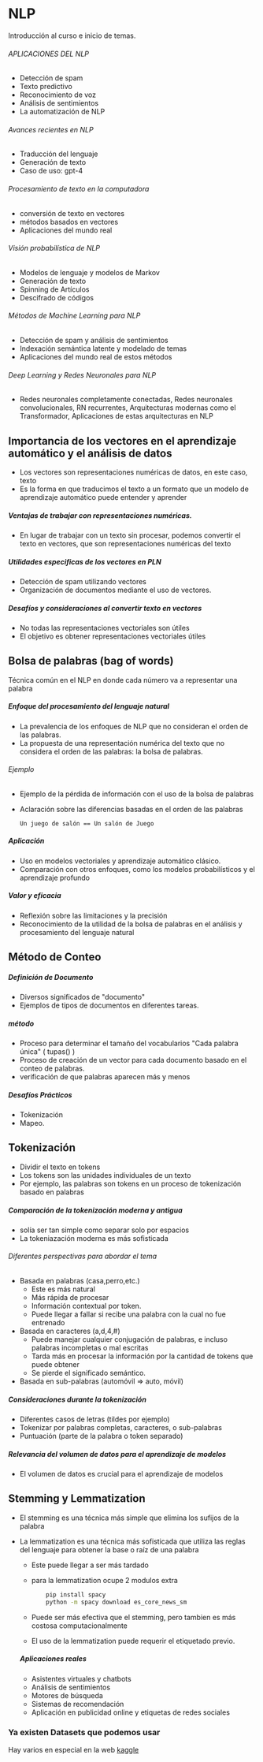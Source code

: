 # NLP

Introducción al curso e inicio de temas.

###### APLICACIONES DEL NLP

-   Detección de spam
-   Texto predictivo
-   Reconocimiento de voz
-   Análisis de sentimientos
-   La automatización de NLP

###### Avances recientes en NLP

-   Traducción del lenguaje
-   Generación de texto
-   Caso de uso: gpt-4

###### Procesamiento de texto en la computadora

-   conversión de texto en vectores
-   métodos basados en vectores
-   Aplicaciones del mundo real

###### Visión probabilística de NLP

-   Modelos de lenguaje y modelos de Markov
-   Generación de texto
-   Spinning de Artículos
-   Descifrado de códigos

###### Métodos de Machine Learning para NLP

-   Detección de spam y análisis de sentimientos
-   Indexación semántica latente y modelado de temas
-   Aplicaciones del mundo real de estos métodos

###### Deep Learning y Redes Neuronales para NLP

-   Redes neuronales completamente conectadas, Redes neuronales convolucionales, RN recurrentes, Arquitecturas modernas como el Transformador, Aplicaciones de estas arquitecturas en NLP

## Importancia de los vectores en el aprendizaje automático y el análisis de datos

-   Los vectores son representaciones numéricas de datos, en este caso, texto
-   Es la forma en que traducimos el texto a un formato que un modelo de aprendizaje automático puede entender y aprender

##### Ventajas de trabajar con representaciones numéricas.

-   En lugar de trabajar con un texto sin procesar, podemos convertir el texto en vectores, que son representaciones numéricas del texto

##### Utilidades especificas de los vectores en PLN

-   Detección de spam utilizando vectores
-   Organización de documentos mediante el uso de vectores.

##### Desafíos y consideraciones al convertir texto en vectores

-   No todas las representaciones vectoriales son útiles
-   El objetivo es obtener representaciones vectoriales útiles

## Bolsa de palabras (bag of words)

Técnica común en el NLP en donde cada número va a representar una palabra

##### Enfoque del procesamiento del lenguaje natural

-   La prevalencia de los enfoques de NLP que no consideran el orden de las palabras.
-   La propuesta de una representación numérica del texto que no considera el orden de las palabras: la bolsa de palabras.

###### Ejemplo

-   Ejemplo de la pérdida de información con el uso de la bolsa de palabras
-   Aclaración sobre las diferencias basadas en el orden de las palabras

        Un juego de salón == Un salón de Juego

##### Aplicación

-   Uso en modelos vectoriales y aprendizaje automático clásico.
-   Comparación con otros enfoques, como los modelos probabilísticos y el aprendizaje profundo

##### Valor y eficacia

-   Reflexión sobre las limitaciones y la precisión
-   Reconocimiento de la utilidad de la bolsa de palabras en el análisis y procesamiento del lenguaje natural

## Método de Conteo

##### Definición de Documento

-   Diversos significados de "documento"
-   Ejemplos de tipos de documentos en diferentes tareas.

##### método

-   Proceso para determinar el tamaño del vocabularios "Cada palabra única" ( tupas() )
-   Proceso de creación de un vector para cada documento basado en el conteo de palabras.
-   verificación de que palabras aparecen más y menos

##### Desafíos Prácticos

-   Tokenización
-   Mapeo.

## Tokenización

-   Dividir el texto en tokens
-   Los tokens son las unidades individuales de un texto
-   Por ejemplo, las palabras son tokens en un proceso de tokenización basado en palabras

##### Comparación de la tokenización moderna y antigua

-   solía ser tan simple como separar solo por espacios
-   La tokeniazación moderna es más sofisticada

###### Diferentes perspectivas para abordar el tema

-   Basada en palabras (casa,perro,etc.)
    -   Este es más natural
    -   Más rápida de procesar
    -   Información contextual por token.
    -   Puede llegar a fallar si recibe una palabra con la cual no fue entrenado
-   Basada en caracteres (a,d,4,#)
    -   Puede manejar cualquier conjugación de palabras, e incluso palabras incompletas o mal escritas
    -   Tarda más en procesar la información por la cantidad de tokens que puede obtener
    -   Se pierde el significado semántico.
-   Basada en sub-palabras (automóvil => auto, móvil)

##### Consideraciones durante la tokenización

-   Diferentes casos de letras (tildes por ejemplo)
-   Tokenizar por palabras completas, caracteres, o sub-palabras
-   Puntuación (parte de la palabra o token separado)

##### Relevancia del volumen de datos para el aprendizaje de modelos

-   El volumen de datos es crucial para el aprendizaje de modelos

## Stemming y Lemmatization

-   El stemming es una técnica más simple que elimina los sufijos de la palabra
-   La lemmatization es una técnica más sofisticada que utiliza las reglas del lenguaje para obtener la base o raíz de una palabra

    -   Este puede llegar a ser más tardado

    -   para la lemmatization ocupe 2 modulos extra

        ```bash
            pip install spacy
            python -m spacy download es_core_news_sm
        ```

    -   Puede ser más efectiva que el stemming, pero tambien es más costosa computacionalmente
    -   El uso de la lemmatization puede requerir el etiquetado previo.

    ##### Aplicaciones reales

    -   Asistentes virtuales y chatbots
    -   Análisis de sentimientos
    -   Motores de búsqueda
    -   Sistemas de recomendación
    -   Aplicación en publicidad online y etiquetas de redes sociales

### Ya existen Datasets que podemos usar

Hay varios en especial en la web [kaggle](https://www.kaggle.com/datasets)
